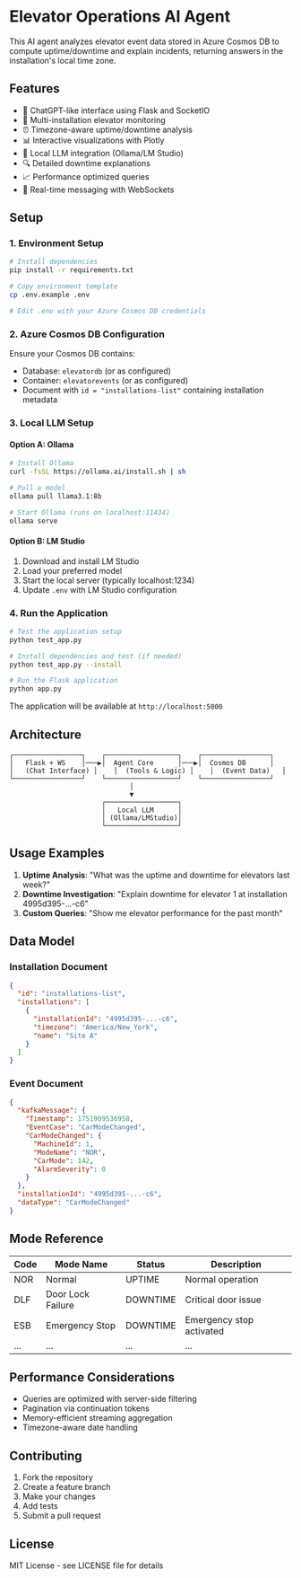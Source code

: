 # Elevator Operations AI Agent

This AI agent analyzes elevator event data stored in Azure Cosmos DB to compute uptime/downtime and explain incidents, returning answers in the installation's local time zone.

## Features

- 🚀 ChatGPT-like interface using Flask and SocketIO
- 🏢 Multi-installation elevator monitoring
- ⏰ Timezone-aware uptime/downtime analysis
- 📊 Interactive visualizations with Plotly
- 🤖 Local LLM integration (Ollama/LM Studio)
- 🔍 Detailed downtime explanations
- 📈 Performance optimized queries
- 💬 Real-time messaging with WebSockets

## Setup

### 1. Environment Setup

```bash
# Install dependencies
pip install -r requirements.txt

# Copy environment template
cp .env.example .env

# Edit .env with your Azure Cosmos DB credentials
```

### 2. Azure Cosmos DB Configuration

Ensure your Cosmos DB contains:
- Database: `elevatordb` (or as configured)
- Container: `elevatorevents` (or as configured)
- Document with `id = "installations-list"` containing installation metadata

### 3. Local LLM Setup

#### Option A: Ollama
```bash
# Install Ollama
curl -fsSL https://ollama.ai/install.sh | sh

# Pull a model
ollama pull llama3.1:8b

# Start Ollama (runs on localhost:11434)
ollama serve
```

#### Option B: LM Studio
1. Download and install LM Studio
2. Load your preferred model
3. Start the local server (typically localhost:1234)
4. Update `.env` with LM Studio configuration

### 4. Run the Application

```bash
# Test the application setup
python test_app.py

# Install dependencies and test (if needed)
python test_app.py --install

# Run the Flask application
python app.py
```

The application will be available at `http://localhost:5000`

## Architecture

```
┌─────────────────┐    ┌──────────────────┐    ┌─────────────────┐
│   Flask + WS    │───▶│  Agent Core      │───▶│  Cosmos DB      │
│   (Chat Interface) │    │  (Tools & Logic) │    │  (Event Data)   │
└─────────────────┘    └──────────────────┘    └─────────────────┘
                              │
                              ▼
                       ┌──────────────────┐
                       │   Local LLM      │
                       │ (Ollama/LMStudio)│
                       └──────────────────┘
```

## Usage Examples

1. **Uptime Analysis**: "What was the uptime and downtime for elevators last week?"
2. **Downtime Investigation**: "Explain downtime for elevator 1 at installation 4995d395-...-c6"
3. **Custom Queries**: "Show me elevator performance for the past month"

## Data Model

### Installation Document
```json
{
  "id": "installations-list",
  "installations": [
    {
      "installationId": "4995d395-...-c6",
      "timezone": "America/New_York",
      "name": "Site A"
    }
  ]
}
```

### Event Document
```json
{
  "kafkaMessage": {
    "Timestamp": 1751909536958,
    "EventCase": "CarModeChanged",
    "CarModeChanged": {
      "MachineId": 1,
      "ModeName": "NOR",
      "CarMode": 142,
      "AlarmSeverity": 0
    }
  },
  "installationId": "4995d395-...-c6",
  "dataType": "CarModeChanged"
}
```

## Mode Reference

| Code | Mode Name | Status | Description |
|------|-----------|--------|-------------|
| NOR  | Normal    | UPTIME | Normal operation |
| DLF  | Door Lock Failure | DOWNTIME | Critical door issue |
| ESB  | Emergency Stop | DOWNTIME | Emergency stop activated |
| ... | ... | ... | ... |

## Performance Considerations

- Queries are optimized with server-side filtering
- Pagination via continuation tokens
- Memory-efficient streaming aggregation
- Timezone-aware date handling

## Contributing

1. Fork the repository
2. Create a feature branch
3. Make your changes
4. Add tests
5. Submit a pull request

## License

MIT License - see LICENSE file for details